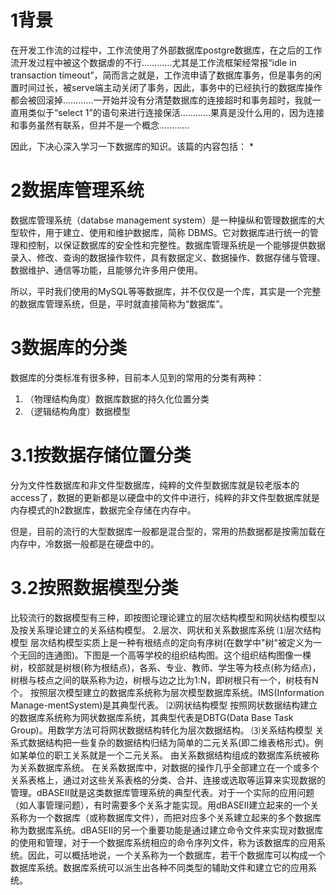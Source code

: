 # 1背景
在开发工作流的过程中，工作流使用了外部数据库postgre数据库，在之后的工作流开发过程中被这个数据虐的不行…………尤其是工作流框架经常报“idle in transaction timeout”，简而言之就是，工作流申请了数据库事务，但是事务的闲置时间过长，被serve端主动关闭了事务，因此，事务中的已经执行的数据库操作都会被回滚掉…………一开始并没有分清楚数据库的连接超时和事务超时，我就一直用类似于“select 1”的语句来进行连接保活…………果真是没什么用的，因为连接和事务虽然有联系，但并不是一个概念…………

因此，下决心深入学习一下数据库的知识。该篇的内容包括：
* 

# 2数据库管理系统
数据库管理系统（databse management system）是一种操纵和管理数据库的大型软件，用于建立、使用和维护数据库，简称 DBMS。它对数据库进行统一的管理和控制，以保证数据库的安全性和完整性。数据库管理系统是一个能够提供数据录入、修改、查询的数据操作软件，具有数据定义、数据操作、数据存储与管理、数据维护、通信等功能，且能够允许多用户使用。

所以，平时我们使用的MySQL等等数据库，并不仅仅是一个库，其实是一个完整的数据库管理系统，但是，平时就直接简称为“数据库”。

# 3数据库的分类
数据库的分类标准有很多种，目前本人见到的常用的分类有两种：
1. （物理结构角度）数据库数据的持久化位置分类
2. （逻辑结构角度）数据模型

# 3.1按数据存储位置分类
分为文件性数据库和非文件型数据库，纯粹的文件型数据库就是较老版本的access了，数据的更新都是以硬盘中的文件中进行，纯粹的非文件型数据库就是内存模式的h2数据库，数据完全存储在内存中。

但是，目前的流行的大型数据库一般都是混合型的，常用的热数据都是按需加载在内存中，冷数据一般都是在硬盘中的。
# 3.2按照数据模型分类
比较流行的数据模型有三种，即按图论理论建立的层次结构模型和网状结构模型以及按关系理论建立的关系结构模型。
2.层次、网状和关系数据库系统
⑴层次结构模型
层次结构模型实质上是一种有根结点的定向有序树(在数学中"树"被定义为一个无回的连通图)。下图是一个高等学校的组织结构图。这个组织结构图像一棵树，校部就是树根(称为根结点)，各系、专业、教师、学生等为枝点(称为结点)，树根与枝点之间的联系称为边，树根与边之比为1:N，即树根只有一个，树枝有N个。
按照层次模型建立的数据库系统称为层次模型数据库系统。IMS(Information Manage-mentSystem)是其典型代表。
⑵网状结构模型
按照网状数据结构建立的数据库系统称为网状数据库系统，其典型代表是DBTG(Data Base Task Group)。用数学方法可将网状数据结构转化为层次数据结构。
⑶关系结构模型
关系式数据结构把一些复杂的数据结构归结为简单的二元关系(即二维表格形式)。例如某单位的职工关系就是一个二元关系。
由关系数据结构组成的数据库系统被称为关系数据库系统。
在关系数据库中，对数据的操作几乎全部建立在一个或多个关系表格上，通过对这些关系表格的分类、合并、连接或选取等运算来实现数据的管理。dBASEⅡ就是这类数据库管理系统的典型代表。对于一个实际的应用问题（如人事管理问题），有时需要多个关系才能实现。用dBASEⅡ建立起来的一个关系称为一个数据库（或称数据库文件），而把对应多个关系建立起来的多个数据库称为数据库系统。dBASEⅡ的另一个重要功能是通过建立命令文件来实现对数据库的使用和管理，对于一个数据库系统相应的命令序列文件，称为该数据库的应用系统。因此，可以概括地说，一个关系称为一个数据库，若干个数据库可以构成一个数据库系统。数据库系统可以派生出各种不同类型的辅助文件和建立它的应用系统。

